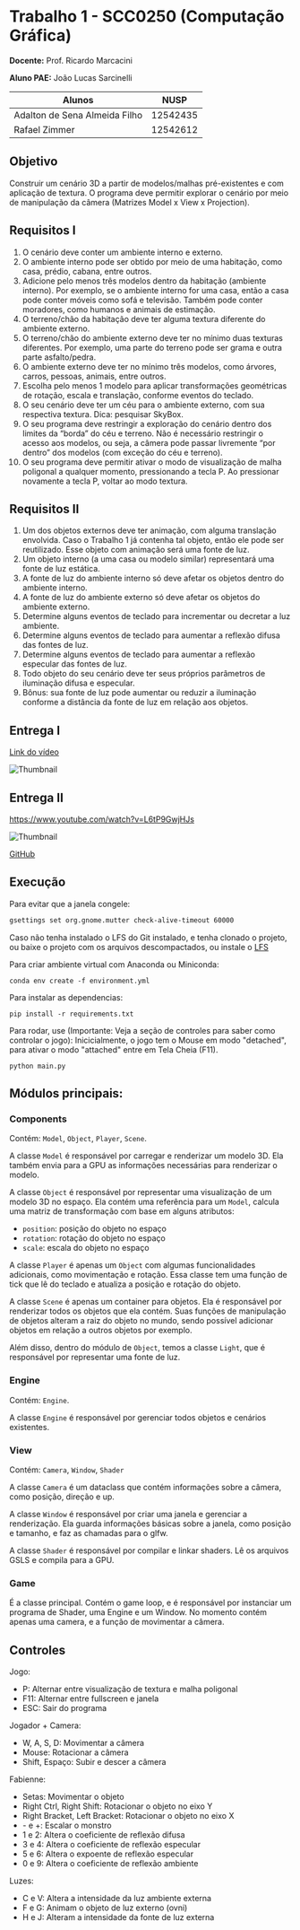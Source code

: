 # Trabalho 1 - SCC0250 (Computação Gráfica)

**Docente:** Prof. Ricardo Marcacini

**Aluno PAE:** João Lucas Sarcinelli

| Alunos  | NUSP |
|-------|----|
| Adalton de Sena Almeida Filho  | 12542435 |
| Rafael Zimmer | 12542612 |

## Objetivo

Construir um cenário 3D a partir de modelos/malhas pré-existentes e com aplicação de 
textura. O programa deve permitir explorar o cenário por meio de manipulação da câmera
(Matrizes Model x View x Projection).

## Requisitos I

1. O cenário deve conter um ambiente interno e externo.
2. O ambiente interno pode ser obtido por meio de uma habitação, como casa, prédio,
 cabana, entre outros.
3. Adicione pelo menos três modelos dentro da habitação (ambiente interno). Por
 exemplo, se o ambiente interno for uma casa, então a casa pode conter móveis
 como sofá e televisão. Também pode conter moradores, como humanos e animais
 de estimação.
4. O terreno/chão da habitação deve ter alguma textura diferente do ambiente externo.
5. O terreno/chão do ambiente externo deve ter no mínimo duas texturas diferentes.
 Por exemplo, uma parte do terreno pode ser grama e outra parte asfalto/pedra.
6. O ambiente externo deve ter no mínimo três modelos, como árvores, carros,
 pessoas, animais, entre outros.
7. Escolha pelo menos 1 modelo para aplicar transformações geométricas de rotação,
 escala e translação, conforme eventos do teclado.
8. O seu cenário deve ter um céu para o ambiente externo, com sua respectiva textura.
 Dica: pesquisar SkyBox.
9. O seu programa deve restringir a exploração do cenário dentro dos limites da
 “borda” do céu e terreno. Não é necessário restringir o acesso aos modelos, ou seja,
 a câmera pode passar livremente “por dentro” dos modelos (com exceção do céu e
 terreno).
10. O seu programa deve permitir ativar o modo de visualização de malha poligonal a
 qualquer momento, pressionando a tecla P. Ao pressionar novamente a tecla P,
 voltar ao modo textura.

## Requisitos II

1. Um dos objetos externos deve ter animação, com alguma translação envolvida. 
Caso o Trabalho 1 já contenha tal objeto, então ele pode ser reutilizado. 
Esse objeto com animação será uma fonte de luz.
2. Um objeto interno (a uma casa ou modelo similar) representará uma fonte de luz estática.
3. A fonte de luz do ambiente interno só deve afetar os objetos dentro do ambiente interno.
4. A fonte de luz do ambiente externo só deve afetar os objetos do ambiente externo.
5. Determine alguns eventos de teclado para incrementar ou decretar a luz ambiente.
6. Determine alguns eventos de teclado para aumentar a reflexão difusa das fontes de luz.
7. Determine alguns eventos de teclado para aumentar a reflexão especular das fontes de luz.
8. Todo objeto do seu cenário deve ter seus próprios parâmetros de iluminação difusa e especular.
9. Bônus: sua fonte de luz pode aumentar ou reduzir a iluminação conforme a distância da fonte de luz em relação aos objetos.

## Entrega I

[Link do vídeo](https://youtu.be/Il1wCbGvCUo)

![Thumbnail](thumbnail1.png)

## Entrega II

https://www.youtube.com/watch?v=L6tP9GwjHJs

![Thumbnail](thumbnail2.png)

[GitHub](https://github.com/rzimmerdev/cg)

## Execução

Para evitar que a janela congele:

```bash
gsettings set org.gnome.mutter check-alive-timeout 60000
```

Caso não tenha instalado o LFS do Git instalado, e tenha clonado o projeto, ou baixe o projeto com os arquivos descompactados, ou instale o [LFS](https://docs.github.com/en/repositories/working-with-files/managing-large-files/installing-git-large-file-storage)

Para criar ambiente virtual com Anaconda ou Miniconda:

```
conda env create -f environment.yml
```

Para instalar as dependencias:

```
pip install -r requirements.txt
```

Para rodar, use (Importante: Veja a seção de controles para saber como controlar o jogo):
Inicicialmente, o jogo tem o Mouse em modo "detached", 
para ativar o modo "attached" entre em Tela Cheia (F11).
```
python main.py
```


## Módulos principais:

### Components

Contém: `Model`, `Object`, `Player`, `Scene`.

A classe `Model` é responsável por carregar e renderizar um modelo 3D.
Ela também envia para a GPU as informações necessárias para renderizar o modelo.

A classe `Object` é responsável por representar uma visualização de um modelo 3D no espaço.
Ela contém uma referência para um `Model`, calcula uma matriz de transformação com base em alguns atributos:
- `position`: posição do objeto no espaço
- `rotation`: rotação do objeto no espaço
- `scale`: escala do objeto no espaço

A classe `Player` é apenas um `Object` com algumas funcionalidades adicionais, como movimentação e rotação.
Essa classe tem uma função de tick que lê do teclado e atualiza a posição e rotação do objeto.

A classe `Scene` é apenas um container para objetos. Ela é responsável por renderizar todos os objetos que ela contém.
Suas funções de manipulação de objetos alteram a raiz do objeto no mundo, 
sendo possível adicionar objetos em relação a outros objetos por exemplo.

Além disso, dentro do módulo de `Object`, temos a classe `Light`, que é responsável por representar uma fonte de luz.

### Engine

Contém: `Engine`.

A classe `Engine` é responsável por gerenciar todos objetos e cenários existentes.


### View

Contém: `Camera`, `Window`, `Shader`

A classe `Camera` é um dataclass que contém informações sobre a câmera, como posição, direção e up.

A classe `Window` é responsável por criar uma janela e gerenciar a renderização.
Ela guarda informações básicas sobre a janela, como posição e tamanho, e faz as chamadas para o glfw.

A classe `Shader` é responsável por compilar e linkar shaders. Lê os arquivos GSLS e compila para a GPU.


### Game

É a classe principal. Contém o game loop, e é responsável por instanciar um programa de Shader, uma Engine e um Window.
No momento contém apenas uma camera, e a função de movimentar a câmera.


## Controles

Jogo:
- P: Alternar entre visualização de textura e malha poligonal
- F11: Alternar entre fullscreen e janela
- ESC: Sair do programa


Jogador + Camera:
- W, A, S, D: Movimentar a câmera
- Mouse: Rotacionar a câmera
- Shift, Espaço: Subir e descer a câmera


Fabienne:
- Setas: Movimentar o objeto
- Right Ctrl, Right Shift: Rotacionar o objeto no eixo Y
- Right Bracket, Left Bracket: Rotacionar o objeto no eixo X
- \- e +: Escalar o monstro
- 1 e 2: Altera o coeficiente de reflexão difusa
- 3 e 4: Altera o coeficiente de reflexão especular
- 5 e 6: Altera o expoente de reflexão especular
- 0 e 9: Altera o coeficiente de reflexão ambiente

Luzes:
- C e V: Altera a intensidade da luz ambiente externa
- F e G: Animam o objeto de luz externo (ovni)
- H e J: Alteram a intensidade da fonte de luz externa
